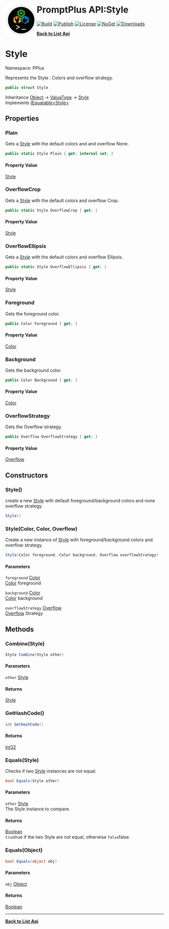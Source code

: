 # <img align="left" width="100" height="100" src="../images/icon.png">PromptPlus API:Style 

[![Build](https://github.com/FRACerqueira/PromptPlus/workflows/Build/badge.svg)](https://github.com/FRACerqueira/PromptPlus/actions/workflows/build.yml)
[![Publish](https://github.com/FRACerqueira/PromptPlus/actions/workflows/publish.yml/badge.svg)](https://github.com/FRACerqueira/PromptPlus/actions/workflows/publish.yml)
[![License](https://img.shields.io/github/license/FRACerqueira/PromptPlus)](https://github.com/FRACerqueira/PromptPlus/blob/master/LICENSE)
[![NuGet](https://img.shields.io/nuget/v/PromptPlus)](https://www.nuget.org/packages/PromptPlus/)
[![Downloads](https://img.shields.io/nuget/dt/PromptPlus)](https://www.nuget.org/packages/PromptPlus/)

[**Back to List Api**](./apis.md)

# Style

Namespace: PPlus

Represents the Style : Colors and overflow strategy.

```csharp
public struct Style
```

Inheritance [Object](https://docs.microsoft.com/en-us/dotnet/api/system.object) → [ValueType](https://docs.microsoft.com/en-us/dotnet/api/system.valuetype) → [Style](./pplus.style.md)<br>
Implements [IEquatable&lt;Style&gt;](https://docs.microsoft.com/en-us/dotnet/api/system.iequatable-1)

## Properties

### **Plain**

Gets a [Style](./pplus.style.md) with the default colors and and overflow None.

```csharp
public static Style Plain { get; internal set; }
```

#### Property Value

[Style](./pplus.style.md)<br>

### **OverflowCrop**

Gets a [Style](./pplus.style.md) with the default colors and overflow Crop.

```csharp
public static Style OverflowCrop { get; }
```

#### Property Value

[Style](./pplus.style.md)<br>

### **OverflowEllipsis**

Gets a [Style](./pplus.style.md) with the default colors and overflow Ellipsis.

```csharp
public static Style OverflowEllipsis { get; }
```

#### Property Value

[Style](./pplus.style.md)<br>

### **Foreground**

Gets the foreground color.

```csharp
public Color Foreground { get; }
```

#### Property Value

[Color](./pplus.color.md)<br>

### **Background**

Gets the background color.

```csharp
public Color Background { get; }
```

#### Property Value

[Color](./pplus.color.md)<br>

### **OverflowStrategy**

Gets the Overflow strategy.

```csharp
public Overflow OverflowStrategy { get; }
```

#### Property Value

[Overflow](./pplus.overflow.md)<br>

## Constructors

### **Style()**

create a new [Style](./pplus.style.md) with default foreground/background colors and none overflow strategy.

```csharp
Style()
```

### **Style(Color, Color, Overflow)**

Create a new instance of [Style](./pplus.style.md) with foreground/background colors and overflow strategy.

```csharp
Style(Color foreground, Color background, Overflow overflowStrategy)
```

#### Parameters

`foreground` [Color](./pplus.color.md)<br>
[Color](./pplus.color.md) foreground

`background` [Color](./pplus.color.md)<br>
[Color](./pplus.color.md) background

`overflowStrategy` [Overflow](./pplus.overflow.md)<br>
[Overflow](./pplus.overflow.md) Strategy

## Methods

### **Combine(Style)**

```csharp
Style Combine(Style other)
```

#### Parameters

`other` [Style](./pplus.style.md)<br>

#### Returns

[Style](./pplus.style.md)<br>

### **GetHashCode()**

```csharp
int GetHashCode()
```

#### Returns

[Int32](https://docs.microsoft.com/en-us/dotnet/api/system.int32)<br>

### **Equals(Style)**

Checks if two [Style](./pplus.style.md) instances are not equal.

```csharp
bool Equals(Style other)
```

#### Parameters

`other` [Style](./pplus.style.md)<br>
The Style instance to compare.

#### Returns

[Boolean](https://docs.microsoft.com/en-us/dotnet/api/system.boolean)<br>
`true`true if the two Style are not equal, otherwise `false`false.

### **Equals(Object)**

```csharp
bool Equals(object obj)
```

#### Parameters

`obj` [Object](https://docs.microsoft.com/en-us/dotnet/api/system.object)<br>

#### Returns

[Boolean](https://docs.microsoft.com/en-us/dotnet/api/system.boolean)<br>


- - -
[**Back to List Api**](./apis.md)
